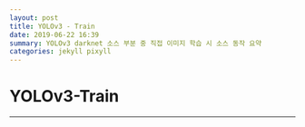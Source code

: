 ```yaml
---
layout: post
title: YOLOv3 - Train
date: 2019-06-22 16:39
summary: YOLOv3 darknet 소스 부분 중 직접 이미지 학습 시 소스 동작 요약
categories: jekyll pixyll
---
```

# YOLOv3-Train
---
